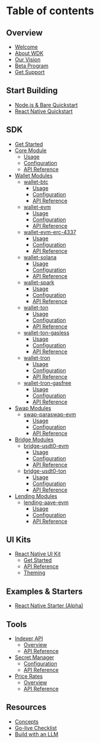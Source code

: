 # Table of contents

## Overview

* [Welcome](README.md) <!-- Missing assets -->
* [About WDK](overview/about.md) <!-- Missing assets -->
* [Our Vision](overview/vision.md) <!-- Missing assets -->
* [Beta Program](overview/beta-program.md) <!-- OK -->
* [Get Support](overview/support.md) <!-- OK -->

## Start Building

* [Node.js & Bare Quickstart](start-building/nodejs-bare-quickstart.md) <!-- OK -->
* [React Native Quickstart](start-building/react-native-quickstart.md) <!-- OK -->

## SDK

* [Get Started](sdk/get-started.md) <!-- Missing assets -->
* [Core Module](sdk/core-module/README.md) <!-- OK -->
  * [Usage](sdk/core-module/usage.md) <!-- OK -->
  * [Configuration](sdk/core-module/configuration.md)
  * [API Reference](sdk/core-module/api-reference.md)
* [Wallet Modules](sdk/wallet-modules/README.md)
  * [wallet-btc](sdk/wallet-modules/wallet-btc/README.md)
    * [Usage](sdk/wallet-modules/wallet-btc/usage.md)
    * [Configuration](sdk/wallet-modules/wallet-btc/configuration.md)
    * [API Reference](sdk/wallet-modules/wallet-btc/api-reference.md)
  * [wallet-evm](sdk/wallet-modules/wallet-evm/README.md)
    * [Usage](sdk/wallet-modules/wallet-evm/usage.md)
    * [Configuration](sdk/wallet-modules/wallet-evm/configuration.md)
    * [API Reference](sdk/wallet-modules/wallet-evm/api-reference.md)
  * [wallet-evm-erc-4337](sdk/wallet-modules/wallet-evm-erc-4337/README.md)
    * [Usage](sdk/wallet-modules/wallet-evm-erc-4337/usage.md)
    * [Configuration](sdk/wallet-modules/wallet-evm-erc-4337/configuration.md)
    * [API Reference](sdk/wallet-modules/wallet-evm-erc-4337/api-reference.md)
  * [wallet-solana](sdk/wallet-modules/wallet-solana/README.md)
    * [Usage](sdk/wallet-modules/wallet-solana/usage.md)
    * [Configuration](sdk/wallet-modules/wallet-solana/configuration.md)
    * [API Reference](sdk/wallet-modules/wallet-solana/api-reference.md)
  * [wallet-spark](sdk/wallet-modules/wallet-spark/README.md)
    * [Usage](sdk/wallet-modules/wallet-spark/usage.md)
    * [Configuration](sdk/wallet-modules/wallet-spark/configuration.md)
    * [API Reference](sdk/wallet-modules/wallet-spark/api-reference.md)
  * [wallet-ton](sdk/wallet-modules/wallet-ton/README.md)
    * [Usage](sdk/wallet-modules/wallet-ton/usage.md)
    * [Configuration](sdk/wallet-modules/wallet-ton/configuration.md)
    * [API Reference](sdk/wallet-modules/wallet-ton/api-reference.md)
  * [wallet-ton-gasless](sdk/wallet-modules/wallet-ton-gasless/README.md)
    * [Usage](sdk/wallet-modules/wallet-ton-gasless/usage.md)
    * [Configuration](sdk/wallet-modules/wallet-ton-gasless/configuration.md)
    * [API Reference](sdk/wallet-modules/wallet-ton-gasless/api-reference.md)
  * [wallet-tron](sdk/wallet-modules/wallet-tron/README.md)
    * [Usage](sdk/wallet-modules/wallet-tron/usage.md)
    * [Configuration](sdk/wallet-modules/wallet-tron/configuration.md)
    * [API Reference](sdk/wallet-modules/wallet-tron/api-reference.md)
  * [wallet-tron-gasfree](sdk/wallet-modules/wallet-tron-gasfree/README.md)
    * [Usage](sdk/wallet-modules/wallet-tron-gasfree/usage.md)
    * [Configuration](sdk/wallet-modules/wallet-tron-gasfree/configuration.md)
    * [API Reference](sdk/wallet-modules/wallet-tron-gasfree/api-reference.md)
* [Swap Modules](sdk/swap-modules/README.md)
  * [swap-paraswap-evm](sdk/swap-modules/swap-paraswap-evm/README.md)
    * [Usage](sdk/swap-modules/swap-paraswap-evm/usage.md)
    * [Configuration](sdk/swap-modules/swap-paraswap-evm/configuration.md)
    * [API Reference](sdk/swap-modules/swap-paraswap-evm/api-reference.md)
  <!-- * [swap-stonfi-ton](sdk/swap-modules/swap-stonfi-ton/README.md)
    * [Usage](sdk/swap-modules/swap-stonfi-ton/usage.md)
    * [Configuration](sdk/swap-modules/swap-stonfi-ton/configuration.md)
    * [API Reference](sdk/swap-modules/swap-stonfi-ton/api-reference.md) -->
* [Bridge Modules](sdk/bridge-modules/README.md)
  * [bridge-usdt0-evm](sdk/bridge-modules/bridge-usdt0-evm/README.md)
    * [Usage](sdk/bridge-modules/bridge-usdt0-evm/usage.md)
    * [Configuration](sdk/bridge-modules/bridge-usdt0-evm/configuration.md)
    * [API Reference](sdk/bridge-modules/bridge-usdt0-evm/api-reference.md)
  * [bridge-usdt0-ton](sdk/bridge-modules/bridge-usdt0-ton/README.md)
    * [Usage](sdk/bridge-modules/bridge-usdt0-ton/usage.md)
    * [Configuration](sdk/bridge-modules/bridge-usdt0-ton/configuration.md)
    * [API Reference](sdk/bridge-modules/bridge-usdt0-ton/api-reference.md)
* [Lending Modules](sdk/lending-modules/README.md)
  * [lending-aave-evm](sdk/lending-modules/lending-aave-evm/README.md)
    * [Usage](sdk/lending-modules/lending-aave-evm/usage.md)
    * [Configuration](sdk/lending-modules/lending-aave-evm/configuration.md)
    * [API Reference](sdk/lending-modules/lending-aave-evm/api-reference.md)

## UI Kits

* [React Native UI Kit](ui-kits/react-native-ui-kit/README.md)
  * [Get Started](ui-kits/react-native-ui-kit/get-started.md)
  * [API Reference](ui-kits/react-native-ui-kit/api-reference.md)
  * [Theming](ui-kits/react-native-ui-kit/theming.md)

## Examples & Starters

* [React Native Starter (Alpha)](examples-and-starters/react-native-starter.md)

## Tools

* [Indexer API](tools/indexer-api/README.md)
  * [Overview](tools/indexer-api/overview.md)
  * [API Reference](tools/indexer-api/api-reference.md)
* [Secret Manager](tools/secret-manager/README.md)
  * [Configuration](tools/secret-manager/configuration.md)
  * [API Reference](tools/secret-manager/api-reference.md)
* [Price Rates](tools/price-rates/README.md)
  * [Overview](tools/price-rates/overview.md)
  * [API Reference](tools/price-rates/api-reference.md)

## Resources

* [Concepts](resources/concepts.md)
* [Go-live Checklist](resources/go-live-checklist.md)
* [Build with an LLM](resources/build-with-an-llm.md)
